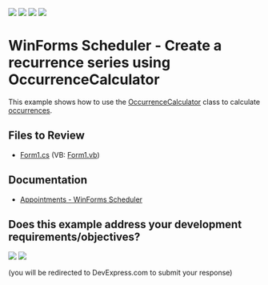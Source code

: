 <!-- default badges list -->
![](https://img.shields.io/endpoint?url=https://codecentral.devexpress.com/api/v1/VersionRange/128636442/24.2.1%2B)
[![](https://img.shields.io/badge/Open_in_DevExpress_Support_Center-FF7200?style=flat-square&logo=DevExpress&logoColor=white)](https://supportcenter.devexpress.com/ticket/details/T329152)
[![](https://img.shields.io/badge/📖_How_to_use_DevExpress_Examples-e9f6fc?style=flat-square)](https://docs.devexpress.com/GeneralInformation/403183)
[![](https://img.shields.io/badge/💬_Leave_Feedback-feecdd?style=flat-square)](#does-this-example-address-your-development-requirementsobjectives)
<!-- default badges end -->

# WinForms Scheduler - Create a recurrence series using OccurrenceCalculator

This example shows how to use the [OccurrenceCalculator](https://docs.devexpress.com/CoreLibraries/DevExpress.XtraScheduler.OccurrenceCalculator) class to calculate [occurrences](https://docs.devexpress.com/WindowsForms/1753/controls-and-libraries/scheduler/appointments).


## Files to Review

* [Form1.cs](./CS/OccurrenceCalculatorSample/Form1.cs) (VB: [Form1.vb](./VB/OccurrenceCalculatorSample/Form1.vb))


## Documentation

* [Appointments - WinForms Scheduler](https://docs.devexpress.com/WindowsForms/1753/controls-and-libraries/scheduler/appointments)
<!-- feedback -->
## Does this example address your development requirements/objectives?

[<img src="https://www.devexpress.com/support/examples/i/yes-button.svg"/>](https://www.devexpress.com/support/examples/survey.xml?utm_source=github&utm_campaign=winforms-scheduler-recurrence-series-occurrencecalculator&~~~was_helpful=yes) [<img src="https://www.devexpress.com/support/examples/i/no-button.svg"/>](https://www.devexpress.com/support/examples/survey.xml?utm_source=github&utm_campaign=winforms-scheduler-recurrence-series-occurrencecalculator&~~~was_helpful=no)

(you will be redirected to DevExpress.com to submit your response)
<!-- feedback end -->
